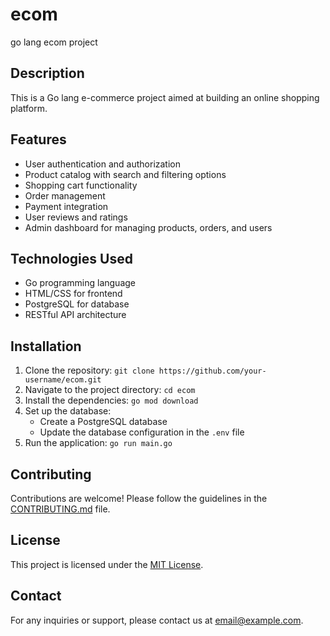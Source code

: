 # ecom
 go lang ecom project
## Description
This is a Go lang e-commerce project aimed at building an online shopping platform.

## Features
- User authentication and authorization
- Product catalog with search and filtering options
- Shopping cart functionality
- Order management
- Payment integration
- User reviews and ratings
- Admin dashboard for managing products, orders, and users

## Technologies Used
- Go programming language
- HTML/CSS for frontend
- PostgreSQL for database
- RESTful API architecture

## Installation
1. Clone the repository: `git clone https://github.com/your-username/ecom.git`
2. Navigate to the project directory: `cd ecom`
3. Install the dependencies: `go mod download`
4. Set up the database: 
    - Create a PostgreSQL database
    - Update the database configuration in the `.env` file
5. Run the application: `go run main.go`

## Contributing
Contributions are welcome! Please follow the guidelines in the [CONTRIBUTING.md](./CONTRIBUTING.md) file.

## License
This project is licensed under the [MIT License](./LICENSE).

## Contact
For any inquiries or support, please contact us at [email@example.com](mailto:email@example.com).
